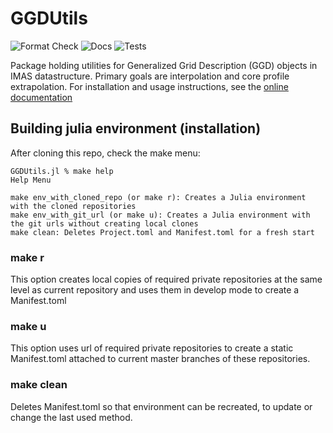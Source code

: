 # GGDUtils

![Format Check](https://github.com/ProjectTorreyPines/GGDUtils.jl/actions/workflows/format_check.yml/badge.svg)
![Docs](https://github.com/ProjectTorreyPines/GGDUtils.jl/actions/workflows/make_docs.yml/badge.svg)
![Tests](https://github.com/ProjectTorreyPines/GGDUtils.jl/actions/workflows/test.yml/badge.svg)

Package holding utilities for Generalized Grid Description (GGD) objects in IMAS datastructure. Primary goals are interpolation and core profile extrapolation. For installation and usage instructions, see the [online documentation](https://projecttorreypines.github.io/GGDUtils.jl/dev)

## Building julia environment (installation)

After cloning this repo, check the make menu:
```
GGDUtils.jl % make help
Help Menu

make env_with_cloned_repo (or make r): Creates a Julia environment with the cloned repositories
make env_with_git_url (or make u): Creates a Julia environment with the git urls without creating local clones
make clean: Deletes Project.toml and Manifest.toml for a fresh start
```

### make r
This option creates local copies of required private repositories at the same level as current repository and uses them in develop mode to create a Manifest.toml

### make u
This option uses url of required private repositories to create a static Manifest.toml attached to current master branches of these repositories.

### make clean
Deletes Manifest.toml so that environment can be recreated, to update or change the last used method.
